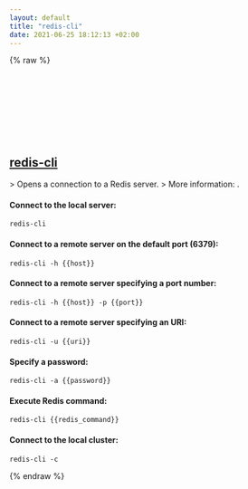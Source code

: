 ```yaml
---
layout: default
title: "redis-cli"
date: 2021-06-25 18:12:13 +02:00
---
```

{% raw %}
<h2 id="redis-cli">
  <a href="/en/common/redis-cli.html">redis-cli</a> <a href="#redis-cli"><svg class="icon">
    <use href="/assets/images/unicode_sprite.svg#link" />
  </svg></a>
</h2>
> Opens a connection to a Redis server.
> More information: <https://redis.io/topics/rediscli>.

#### Connect to the local server:
```shell
redis-cli
```
#### Connect to a remote server on the default port (6379):
```shell
redis-cli -h {{host}}
```
#### Connect to a remote server specifying a port number:
```shell
redis-cli -h {{host}} -p {{port}}
```
#### Connect to a remote server specifying an URI:
```shell
redis-cli -u {{uri}}
```
#### Specify a password:
```shell
redis-cli -a {{password}}
```
#### Execute Redis command:
```shell
redis-cli {{redis_command}}
```
#### Connect to the local cluster:
```shell
redis-cli -c
```
{% endraw %}